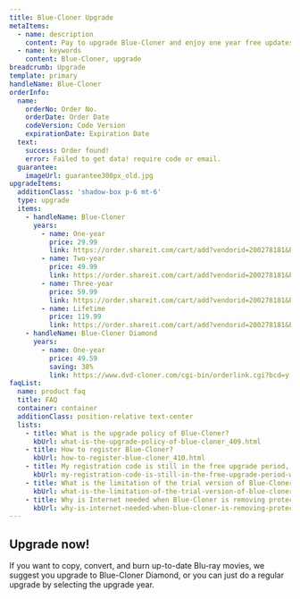 ```yaml
---
title: Blue-Cloner Upgrade
metaItems:
  - name: description
    content: Pay to upgrade Blue-Cloner and enjoy one year free updates.
  - name: keywords
    content: Blue-Cloner, upgrade
breadcrumb: Upgrade
template: primary 
handleName: Blue-Cloner 
orderInfo:
  name:
    orderNo: Order No.
    orderDate: Order Date
    codeVersion: Code Version
    expirationDate: Expiration Date
  text:  
    success: Order found!
    error: Failed to get data! require code or email.
  guarantee:
    imageUrl: guarantee300px_old.jpg
upgradeItems:
  additionClass: 'shadow-box p-6 mt-6'
  type: upgrade
  items:
    - handleName: Blue-Cloner
      years:
        - name: One-year
          price: 29.99
          link: https://order.shareit.com/cart/add?vendorid=200278181&PRODUCT[300900217]=1&ADD[300900217][ADDITIONAL1]=      
        - name: Two-year
          price: 49.99
          link: https://order.shareit.com/cart/add?vendorid=200278181&PRODUCT[300900299]=1&ADD[300900299][ADDITIONAL1]=   
        - name: Three-year
          price: 59.99
          link: https://order.shareit.com/cart/add?vendorid=200278181&PRODUCT[300900300]=1&ADD[300900300][ADDITIONAL1]=     
        - name: Lifetime
          price: 119.99
          link: https://order.shareit.com/cart/add?vendorid=200278181&PRODUCT[300900304]=1&ADD[300900304][ADDITIONAL1]=  
    - handleName: Blue-Cloner Diamond
      years:
        - name: One-year
          price: 49.59
          saving: 38%
          link: https://www.dvd-cloner.com/cgi-bin/orderlink.cgi?bcd=y
faqList:
  name: product faq
  title: FAQ
  container: container
  additionClass: position-relative text-center
  lists:
    - title: What is the upgrade policy of Blue-Cloner?
      kbUrl: what-is-the-upgrade-policy-of-blue-cloner_409.html
    - title: How to register Blue-Cloner?
      kbUrl: how-to-register-blue-cloner_410.html
    - title: My registration code is still in the free upgrade period, why did your system want to charge me again?
      kbUrl: my-registration-code-is-still-in-the-free-upgrade-period-why-did-your-system-want-to-charge-me-again_421.html
    - title: What is the limitation of the trial version of Blue-Cloner?
      kbUrl: what-is-the-limitation-of-the-trial-version-of-blue-cloner_411.html 
    - title: Why is Internet needed when Blue-Cloner is removing protections?
      kbUrl: why-is-internet-needed-when-blue-cloner-is-removing-protections_402.html
---
```


## Upgrade now! 

If you want to copy, convert, and burn up-to-date Blu-ray movies, we suggest you upgrade to Blue-Cloner Diamond, or you can just do a regular upgrade by selecting the upgrade year.